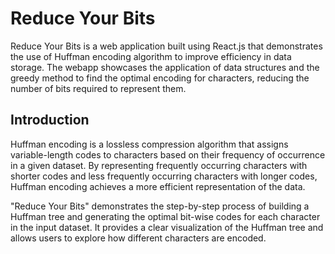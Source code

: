 # Reduce Your Bits

Reduce Your Bits is a web application built using React.js that demonstrates the use of Huffman encoding algorithm to improve efficiency in data storage. The webapp showcases the application of data structures and the greedy method to find the optimal encoding for characters, reducing the number of bits required to represent them.




## Introduction
Huffman encoding is a lossless compression algorithm that assigns variable-length codes to characters based on their frequency of occurrence in a given dataset. By representing frequently occurring characters with shorter codes and less frequently occurring characters with longer codes, Huffman encoding achieves a more efficient representation of the data.

"Reduce Your Bits" demonstrates the step-by-step process of building a Huffman tree and generating the optimal bit-wise codes for each character in the input dataset. It provides a clear visualization of the Huffman tree and allows users to explore how different characters are encoded.







